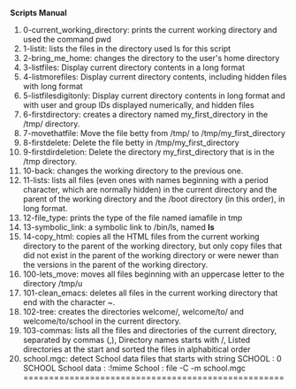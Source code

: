 **Scripts Manual**

1. 0-current_working_directory: prints the current working directory and used the command pwd
2. 1-listit: lists the files in the directory used ls for this script
3. 2-bring_me_home: changes the directory to the user's home directory
4. 3-listfiles: Display current directory contents in a long format
5. 4-listmorefiles: Display current directory contents, including hidden files with long format
6. 5-listfilesdigitonly: Display current directory contents in long format and with user and group IDs displayed numerically, and hidden files
7. 6-firstdirectory: creates a directory named my_first_directory in the /tmp/ directory.
8. 7-movethatfile: Move the file betty from /tmp/ to /tmp/my_first_directory
9. 8-firstdelete: Delete the file betty in /tmp/my_first_directory
10. 9-firstdirdeletion: Delete the directory my_first_directory that is in the /tmp directory.
11. 10-back: changes the working directory to the previous one.
12. 11-lists:  lists all files (even ones with names beginning with a period character, which are normally hidden) in the current directory and the parent of the working directory and the /boot directory (in this order), in long format.
13. 12-file_type:  prints the type of the file named iamafile in tmp
14. 13-symbolic_link: a symbolic link to /bin/ls, named __ls__
15. 14-copy_html: copies all the HTML files from the current working directory to the parent of the working directory, but only copy files that did not exist in the parent of the working directory or were newer than the versions in the parent of the working directory.
16. 100-lets_move: moves all files beginning with an uppercase letter to the directory /tmp/u
17. 101-clean_emacs: deletes all files in the current working directory that end with the character ~.
18. 102-tree: creates the directories welcome/, welcome/to/ and welcome/to/school in the current directory.
19. 103-commas: lists all the files and directories of the current directory, separated by commas (,), Directory names starts with /, Listed directories at the start and sorted the files in alphabitical order
20. school.mgc: detect School data files that starts with string SCHOOL
  : 0 SCHOOL School data
  : :!mime School 
  : file -C -m school.mgc
===================================================
